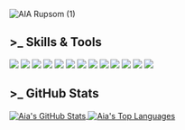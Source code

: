 ![AIA Rupsom (1)](https://user-images.githubusercontent.com/35365209/139538570-6a541b41-a6ba-491f-9657-af6ff9363809.png)

## >\_ Skills & Tools

![](https://img.shields.io/badge/Code-JavaScript-informational?style=flat&logo=javascript&logoColor=white&color=f0576b&labelColor=0d3a58)
![](https://img.shields.io/badge/Code-Python-informational?style=flat&logo=python&logoColor=white&color=f0576b&labelColor=0d3a58)
![](https://img.shields.io/badge/Code-React-informational?style=flat&logo=react&logoColor=white&color=f0576b&labelColor=0d3a58)
![](https://img.shields.io/badge/Code-Html-informational?style=flat&logo=html5&logoColor=white&color=f0576b&labelColor=0d3a58)
![](https://img.shields.io/badge/Code-CSS-informational?style=flat&logo=css3&logoColor=white&color=f0576b&labelColor=0d3a58)
![](https://img.shields.io/badge/Code-Typescript-informational?style=flat&logo=typescript&logoColor=white&color=f0576b&labelColor=0d3a58)
![](https://img.shields.io/badge/Code-Next.js-informational?style=flat&logo=nextdotjs&logoColor=white&color=f0576b&labelColor=0d3a58)
![](https://img.shields.io/badge/Code-Node-informational?style=flat&logo=node.js&logoColor=white&color=f0576b&labelColor=0d3a58)
![](https://img.shields.io/badge/Code-MongoDB-informational?style=flat&logo=mongodb&logoColor=white&color=f0576b&labelColor=0d3a58)
![](https://img.shields.io/badge/Tools-Docker-informational?style=flat&logo=docker&logoColor=white&color=f0576b&labelColor=0d3a58)
![](https://img.shields.io/badge/Tools-Kubernetes-informational?style=flat&logo=kubernetes&logoColor=white&color=f0576b&labelColor=0d3a58)
![](https://img.shields.io/badge/OS-Linux-informational?style=flat&logo=linux&logoColor=white&color=f0576b&labelColor=0d3a58)
![](https://img.shields.io/badge/Shell-Bash-informational?style=flat&logo=gnu-bash&logoColor=white&color=f0576b&labelColor=0d3a58)

## >\_ GitHub Stats

<a href="https://github.com/AiaRup/AiaRup">
  <img align="center" src="https://github-readme-stats.vercel.app/api?username=AiaRup&show_icons=true&count_private=true&title_color=#0d3a58&icon_color=#ffffff&title_color=#f0576b&hide_border=true" alt="Aia's GitHub Stats"/>
</a>
<a href="https://github.com/AiaRup/AiaRup">
  <img align="center" src="https://github-readme-stats.vercel.app/api/top-langs/?username=AiaRup&layout=compact&langs_count=10&title_color=#0d3a58&icon_color=#ffffff&title_color=#f0576b&hide_border=true" alt="Aia's Top Languages" />
</a>
